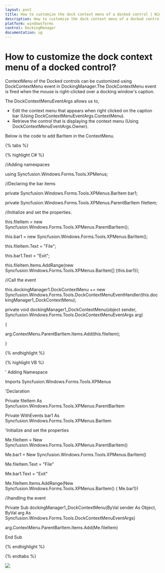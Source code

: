 ```yaml
---
layout: post
title: How to customize the dock context menu of a docked control | WindowsForms | Syncfusion®
description: How to customize the dock context menu of a docked control
platform: windowsforms
control: DockingManager
documentation: ug
---
```


# How to customize the dock context menu of a docked control?

ContextMenu of the Docked controls can be customized using DockContextMenu event in DockingManager.The DockContextMenu event is fired when the mouse is right-clicked over a docking window's caption.

The DockContextMenuEventArgs allows us to,

* Edit the context menu that appears when right clicked on the caption bar (Using DockContextMenuEventArgs.ContextMenu).
* Retrieve the control that is displaying the context menu (Using DockContextMenuEventArgs.Owner).

Below is the code to add BarItem in the ContextMenu.

{% tabs %}

{% highlight C# %}

//Adding namespaces

using Syncfusion.Windows.Forms.Tools.XPMenus;



//Declaring the bar items

private Syncfusion.Windows.Forms.Tools.XPMenus.BarItem bar1;

private Syncfusion.Windows.Forms.Tools.XPMenus.ParentBarItem fileItem;



//Initialize and set the properties.

this.fileItem = new Syncfusion.Windows.Forms.Tools.XPMenus.ParentBarItem();

this.bar1 = new Syncfusion.Windows.Forms.Tools.XPMenus.BarItem();

this.fileItem.Text = "File";

this.bar1.Text = "Exit";

this.fileItem.Items.AddRange(new Syncfusion.Windows.Forms.Tools.XPMenus.BarItem[] {this.bar1});

//Call the event

this.dockingManager1.DockContextMenu += new Syncfusion.Windows.Forms.Tools.DockContextMenuEventHandler(this.dockingManager1_DockContextMenu);



private void dockingManager1_DockContextMenu(object sender, Syncfusion.Windows.Forms.Tools.DockContextMenuEventArgs arg)

{

   arg.ContextMenu.ParentBarItem.Items.Add(this.fileItem);

}

{% endhighlight %}



{% highlight VB %}

' Adding Namespace

Imports Syncfusion.Windows.Forms.Tools.XPMenus


'Declaration

Private fileItem As Syncfusion.Windows.Forms.Tools.XPMenus.ParentBarItem

Private WithEvents bar1 As Syncfusion.Windows.Forms.Tools.XPMenus.BarItem

'Initialize and set the properties

Me.fileItem = New Syncfusion.Windows.Forms.Tools.XPMenus.ParentBarItem()

Me.bar1 = New Syncfusion.Windows.Forms.Tools.XPMenus.BarItem()

Me.fileItem.Text = "File"

Me.bar1.Text = "Exit"

Me.fileItem.Items.AddRange(New Syncfusion.Windows.Forms.Tools.XPMenus.BarItem() { Me.bar1})


//handling the event

Private Sub dockingManager1_DockContextMenu(ByVal sender As Object, ByVal arg As Syncfusion.Windows.Forms.Tools.DockContextMenuEventArgs)

arg.ContextMenu.ParentBarItem.Items.Add(Me.fileItem)

End Sub

{% endhighlight %}

{% endtabs %}

 ![](Images/Docking-Events_img1.jpeg) 




